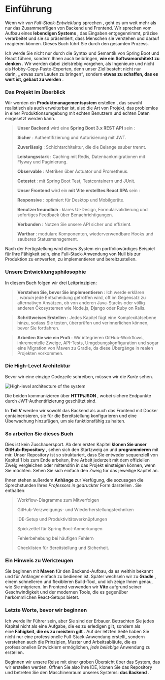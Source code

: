 # Einführung

Wenn wir *von Full-Stack-Entwicklung* sprechen , geht es um weit mehr
als nur das Zusammenfügen von Backend und Frontend. Wir sprechen vom
Aufbau eines **lebendigen Systems** , das Eingaben entgegennimmt,
präzise verarbeitet und sie so präsentiert, dass Menschen sie verstehen
und darauf reagieren können. Dieses Buch führt Sie durch den gesamten
Prozess.

Ich werde Sie nicht nur durch die Syntax und Semantik von Spring Boot
und React führen, sondern Ihnen auch beibringen, **wie ein
Softwarearchitekt zu denken** . Wir werden dabei zielstrebig vorgehen,
als Ingenieure und nicht als Hobby-Copy-Paste-Experten, denn unser Ziel
besteht nicht nur darin, „ etwas zum Laufen zu
bringen<span dir="rtl">“</span>, sondern **etwas zu schaffen, das es
wert ist, gebaut zu werden** .

### **Das Projekt im Überblick**

Wir werden ein **Produktmanagementsystem** erstellen , das sowohl
realistisch als auch erweiterbar ist, also die Art von Projekt, das
problemlos in einer Produktionsumgebung mit echten Benutzern und echten
Daten eingesetzt werden kann.

>**Unser Backend** wird eine **Spring Boot 3.x REST API** sein :
>
>**Sicher** : Authentifizierung und Autorisierung mit JWT.
>
>**Zuverlässig** : Schichtarchitektur, die die Belange sauber trennt.
>
>**Leistungsstark** : Caching mit Redis, Datenbankmigrationen mit Flyway
und Paginierung.
>
>**Observable** : Metriken über Actuator und Prometheus.
>
>**Getestet** : mit Spring Boot Test, Testcontainern und JUnit.
>
>**Unser Frontend** wird ein **mit Vite erstelltes React SPA** sein :
>
>**Responsive** : optimiert für Desktop und Mobilgeräte.
>
>**Benutzerfreundlich** : klares UI-Design, Formularvalidierung und
sofortiges Feedback über Benachrichtigungen.
>
>**Verbunden** : Nutzen Sie unsere API sicher und effizient.
>
>**Wartbar** : modulare Komponenten, wiederverwendbare Hooks und sauberes
Statusmanagement.

Nach der Fertigstellung wird dieses System ein portfoliowürdiges
Beispiel für Ihre Fähigkeit sein, eine Full-Stack-Anwendung von Null bis
zur Produktion zu entwerfen, zu implementieren und bereitzustellen.

### **Unsere Entwicklungsphilosophie**

In diesem Buch folgen wir drei Leitprinzipien:

>**Verstehen Sie, bevor Sie implementieren** : Ich werde erklären
, *warum* jede Entscheidung getroffen wird, oft im Gegensatz zu
alternativen Ansätzen, ob von anderen Java-Stacks oder völlig anderen
Ökosystemen wie Node.js, Django oder Ruby on Rails.

>**Schrittweises Erstellen** : Jedes Kapitel fügt eine Komplexitätsebene
hinzu, sodass Sie testen, überprüfen und verinnerlichen können, bevor
Sie fortfahren.

>**Arbeiten Sie wie ein Profi** : Wir integrieren GitHub-Workflows,
inkrementelle Zweige, API-Tests, Umgebungskonfiguration und sogar eine
Migration von Maven zu Gradle, da diese Übergänge in realen Projekten
vorkommen.

### **Die High-Level Architektur**

Bevor wir eine einzige Codezeile schreiben, müssen wir die *Karte* sehen.

![High-level architecture of the system](@site/static/img/intro.png)

Die beiden kommunizieren über **HTTP/JSON** , wobei sichere Endpunkte
durch JWT-Authentifizierung geschützt sind.

In **Teil V** werden wir sowohl das Backend als auch das Frontend mit
Docker containerisieren, sie für die Bereitstellung konfigurieren und
eine Überwachung hinzufügen, um sie funktionsfähig zu halten.

### **So arbeiten Sie dieses Buch**

Dies ist kein Zuschauersport. Ab dem ersten Kapitel **klonen Sie unser
GitHub-Repository** , sehen sich den Startzweig an
und **programmieren** mit mir. Unser Repository ist so strukturiert,
dass Sie entweder sequenziell von Kapitel 1 bis zum Ende arbeiten, Ihre
Arbeit jederzeit mit dem offiziellen Zweig vergleichen oder mittendrin
in das Projekt einsteigen können, wenn Sie möchten. Sehen Sie sich
einfach den Zweig für das jeweilige Kapitel an.

Ihnen stehen außerdem **Anhänge** zur Verfügung, die sozusagen die
Sprechstunden Ihres *Professors in gedruckter* Form darstellen . Sie
enthalten:

> Workflow-Diagramme zum Mitverfolgen
>
> GitHub-Verzweigungs- und Wiederherstellungstechniken
>
> IDE-Setup und Produktivitätsverknüpfungen
>
> Spickzettel für Spring Boot-Anmerkungen
>
> Fehlerbehebung bei häufigen Fehlern
>
> Checklisten für Bereitstellung und Sicherheit.

### **Ein Hinweis zu Werkzeugen**

Sie beginnen mit **Maven** für den Backend-Aufbau, da es weithin bekannt
und für Anfänger einfach zu bedienen ist. Später wechseln wir
zu **Gradle** , einem schnelleren und flexibleren Build-Tool, und ich
zeige Ihnen genau, wie Sie migrieren. Im Frontend verwenden
wir **Vite** aufgrund seiner Geschwindigkeit und der modernen Tools, die
es gegenüber herkömmlichen React-Setups bietet.

### **Letzte Worte, bevor wir beginnen**

Ich werde Ihr Führer sein, aber Sie sind der Erbauer. Betrachten Sie
jedes Kapitel nicht als eine Aufgabe, die es zu erledigen gilt, sondern
als eine **Fähigkeit, die es zu meistern gilt** . Auf der letzten Seite
haben Sie nicht nur eine professionelle Full-Stack-Anwendung erstellt,
sondern verstehen auch die Prinzipien, Muster und Arbeitsabläufe, die es
professionellen Entwicklern ermöglichen, *jede beliebige* Anwendung zu
erstellen.

Beginnen wir unsere Reise mit einer groben Übersicht über das System,
das wir erstellen werden. Öffnen Sie also Ihre IDE, klonen Sie das
Repository und betreten Sie den Maschinenraum unseres Systems: **das
Backend** .
